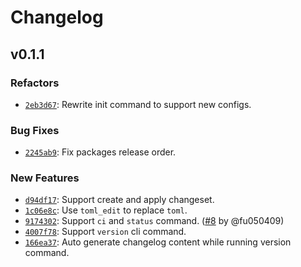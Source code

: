 # Changelog

## v0.1.1

### Refactors

-  [`2eb3d67`](https://github.com/noctisynth/semifold/commit/2eb3d67a373a55104562f2eaee7c6ebd33794510): Rewrite init command to support new configs.

### Bug Fixes

-  [`2245ab9`](https://github.com/noctisynth/semifold/commit/2245ab96d869e5220d125f440747e035774a8c02): Fix packages release order.

### New Features

-  [`d94df17`](https://github.com/noctisynth/semifold/commit/d94df1729f43bf6f159a00ed701e05e75aad2d02): Support create and apply changeset.
-  [`1c06e8c`](https://github.com/noctisynth/semifold/commit/1c06e8cbe2f179fe0eb8a657249ba5573b1dfbaf): Use `toml_edit` to replace `toml`.
-  [`9174302`](https://github.com/noctisynth/semifold/commit/9174302d76386cabb8de0948729b1e7267cc8e8f): Support `ci` and `status` command. ([#8](https://github.com/noctisynth/semifold/pull/8) by @fu050409)
-  [`4007f78`](https://github.com/noctisynth/semifold/commit/4007f789aabf1aecaccb2066899b148edcd8c24b): Support `version` cli command.
-  [`166ea37`](https://github.com/noctisynth/semifold/commit/166ea37e3cec9c690c0d23eec8c09067d8d9d38c): Auto generate changelog content while running version command.
